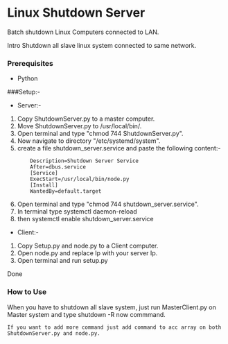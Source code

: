 # Linux Shutdown Server
Batch shutdown Linux Computers connected to LAN.

Intro
Shutdown all slave linux system connected to same network.

### Prerequisites
* Python 

###Setup:-

* Server:-
1) Copy ShutdownServer.py to a master computer.
2) Move ShutdownServer.py to /usr/local/bin/.
3) Open terminal and type "chmod 744 ShutdownServer.py".
4) Now navigate to directory "/etc/systemd/system".
5) create a file shutdown_server.service  and paste the following content:-
    ```
        Description=Shutdown Server Service
        After=dbus.service
        [Service]
        ExecStart=/usr/local/bin/node.py
        [Install]
        WantedBy=default.target
     ```
6) Open terminal and type "chmod 744 shutdown_server.service".
7) In terminal type systemctl daemon-reload
8) then systemctl enable shutdown_server.service

* Client:-
1) Copy Setup.py and node.py  to a Client computer.
2) Open node.py and replace Ip with your server Ip.
3) Open terminal and run setup.py

Done

### How to Use 
When you have to shutdown all slave system, just run MasterClient.py on Master system and type shutdown -R now commmand.


``` 
If you want to add more command just add command to acc array on both ShutdownServer.py and node.py.
```
